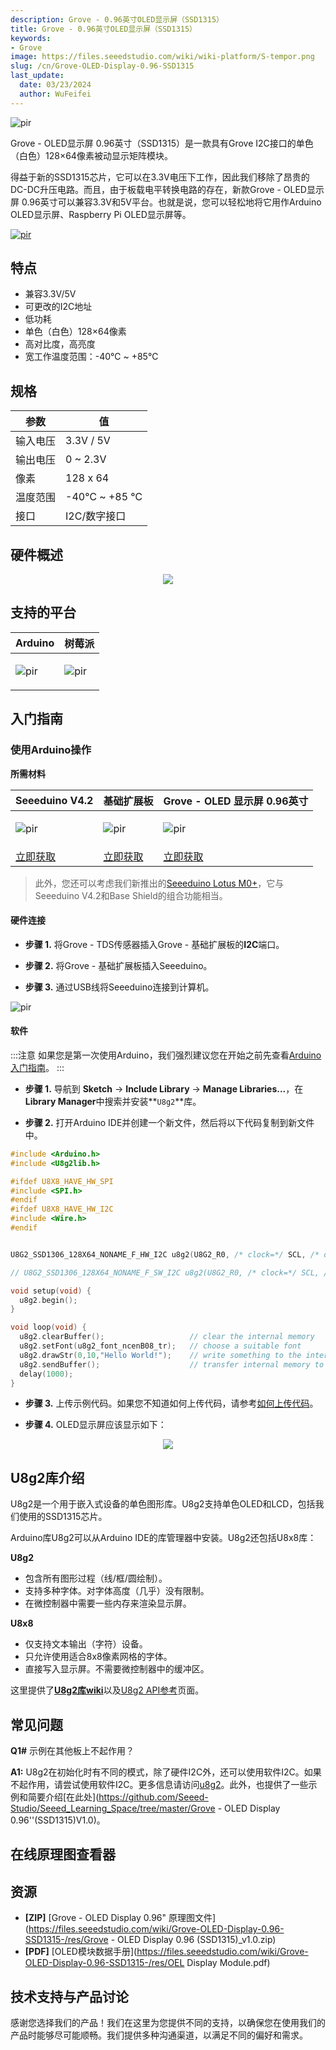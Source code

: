 ```yaml
---
description: Grove - 0.96英寸OLED显示屏（SSD1315）
title: Grove - 0.96英寸OLED显示屏（SSD1315）
keywords:
- Grove
image: https://files.seeedstudio.com/wiki/wiki-platform/S-tempor.png
slug: /cn/Grove-OLED-Display-0.96-SSD1315
last_update:
  date: 03/23/2024
  author: WuFeifei
---
```



<!-- ![](https://files.seeedstudio.com/wiki/Grove-OLED-Display-0.96-SSD1315-/img/Grove-OLED-Displey-0.96-SSD1315-wiki.jpg) -->
  <p style={{textAlign: 'center'}}><img src="https://files.seeedstudio.com/wiki/Grove-OLED-Display-0.96-SSD1315-/img/Grove-OLED-Displey-0.96-SSD1315-wiki.jpg" alt="pir" width={600} height="auto" /></p>

Grove - OLED显示屏 0.96英寸（SSD1315）是一款具有Grove I2C接口的单色（白色）128×64像素被动显示矩阵模块。

得益于新的SSD1315芯片，它可以在3.3V电压下工作，因此我们移除了昂贵的DC-DC升压电路。而且，由于板载电平转换电路的存在，新款Grove - OLED显示屏 0.96英寸可以兼容3.3V和5V平台。也就是说，您可以轻松地将它用作Arduino OLED显示屏、Raspberry Pi OLED显示屏等。

<!-- <p style=":center"><a href="https://www.seeedstudio.com/Grove-OLED-Display-0-96-SSD1315-p-4294.html" target="_blank"><img src="https://files.seeedstudio.com/wiki/Seeed-WiKi/docs/images/300px-Get_One_Now_Banner-ragular.png" /></a></p> -->
[<p><img src="https://files.seeedstudio.com/wiki/common/Get_One_Now_Banner.png" alt="pir" width={600} height="auto" /></p>](https://www.seeedstudio.com/Grove-OLED-Display-0-96-SSD1315-p-4294.html)
## 特点

- 兼容3.3V/5V
- 可更改的I2C地址
- 低功耗
- 单色（白色）128×64像素
- 高对比度，高亮度
- 宽工作温度范围：-40℃ ~ +85℃

## 规格

| 参数     | 值           |
|---|---|
|输入电压|3.3V / 5V|
|输出电压| 0 ~ 2.3V |
|像素|128 x 64|
|温度范围|-40℃ ~ +85 ℃|
|接口|I2C/数字接口|

## 硬件概述

<div align="center">
  <figure>
    <p style={{}}><a href="https://files.seeedstudio.com/wiki/Grove-OLED-Display-0.96-SSD1315-/img/Grove-OLED-Displey-0.96-SSD1315-pin.jpgg" target="_blank"><img src="https://files.seeedstudio.com/wiki/Grove-OLED-Display-0.96-SSD1315-/img/Grove-OLED-Displey-0.96-SSD1315-pin.jpg" /></a></p>
  </figure>
</div>



## 支持的平台

<!-- | Arduino                                                                                             | Raspberry Pi                                                                                             |                                                                                                 |                                                                                                          |                                                                                                    |
|-----------------------------------------------------------------------------------------------------|----------------------------------------------------------------------------------------------------------|-------------------------------------------------------------------------------------------------|---------------------------------------------------------------------------------------------------|----------------------------------------------------------------------------------------------------|
| ![](https://files.seeedstudio.com/wiki/wiki_english/docs/images/arduino_logo.jpg) | ![](https://files.seeedstudio.com/wiki/wiki_english/docs/images/raspberry_pi_logo_n.jpg) | ![](https://files.seeedstudio.com/wiki/wiki_english/docs/images/bbg_logo_n.jpg) | ![](https://files.seeedstudio.com/wiki/wiki_english/docs/images/wio_logo_n.jpg) | ![](https://files.seeedstudio.com/wiki/wiki_english/docs/images/linkit_logo_n.jpg) | -->
|Arduino|树莓派|
|---|---|
|<p><img src="https://files.seeedstudio.com/wiki/wiki_english/docs/images/arduino_logo.jpg" alt="pir" width={200} height="auto" /></p>|<p><img src="https://files.seeedstudio.com/wiki/wiki_english/docs/images/raspberry_pi_logo_n.jpg" alt="pir" width={200} height="auto" /></p>|

## 入门指南

### 使用Arduino操作

**所需材料**


| Seeeduino V4.2 | 基础扩展板 | Grove - OLED 显示屏 0.96英寸 |
|--------------|-------------|-----------------|
|<p><img src="https://files.seeedstudio.com/wiki/wiki_english/docs/images/seeeduino_v4.2.jpg" alt="pir" width={600} height="auto" /></p>|<p><img src="https://files.seeedstudio.com/wiki/wiki_english/docs/images/base_shield.jpg" alt="pir" width={600} height="auto" /></p>|<p><img src="https://files.seeedstudio.com/wiki/Grove-OLED-Display-0.96-SSD1315-/img/Grove-OLED-Displey-0.96-SSD1315-thumbnail.jpg" alt="pir" width={600} height="auto" /></p>|
|[立即获取](https://www.seeedstudio.com/Seeeduino-V4.2-p-2517.html)|[立即获取](https://www.seeedstudio.com/Base-Shield-V2-p-1378.html)|[立即获取](https://www.seeedstudio.com/Grove-OLED-Display-0-96-SSD1315-p-4294.html)|

>此外，您还可以考虑我们新推出的[Seeeduino Lotus M0+](https://www.seeedstudio.com/Seeeduino-Lotus-Cortex-M0-p-2896.html)，它与Seeeduino V4.2和Base Shield的组合功能相当。

#### 硬件连接

- **步骤 1.** 将Grove - TDS传感器插入Grove - 基础扩展板的**I2C**端口。

- **步骤 2.** 将Grove - 基础扩展板插入Seeeduino。
- **步骤 3.** 通过USB线将Seeeduino连接到计算机。

<!-- ![](https://files.seeedstudio.com/wiki/Grove-OLED-Display-0.96-SSD1315-/img/connection.png) -->
  <p style={{textAlign: 'center'}}><img src="https://files.seeedstudio.com/wiki/Grove-OLED-Display-0.96-SSD1315-/img/connection.png" alt="pir" width={600} height="auto" /></p>

#### 软件

:::注意
        如果您是第一次使用Arduino，我们强烈建议您在开始之前先查看[Arduino入门指南](https://wiki.seeedstudio.com/Getting_Started_with_Arduino/)。
:::

- **步骤 1.** 导航到 **Sketch** -> **Include Library** -> **Manage Libraries...**，在**Library Manager**中搜索并安装**`U8g2`**库。

- **步骤 2.** 打开Arduino IDE并创建一个新文件，然后将以下代码复制到新文件中。

```cpp
#include <Arduino.h>
#include <U8g2lib.h>

#ifdef U8X8_HAVE_HW_SPI
#include <SPI.h>
#endif
#ifdef U8X8_HAVE_HW_I2C
#include <Wire.h>
#endif


U8G2_SSD1306_128X64_NONAME_F_HW_I2C u8g2(U8G2_R0, /* clock=*/ SCL, /* data=*/ SDA, /* reset=*/ U8X8_PIN_NONE);  // High speed I2C

// U8G2_SSD1306_128X64_NONAME_F_SW_I2C u8g2(U8G2_R0, /* clock=*/ SCL, /* data=*/ SDA, /* reset=*/ U8X8_PIN_NONE);    //Low spped I2C

void setup(void) {
  u8g2.begin();
}

void loop(void) {
  u8g2.clearBuffer();					// clear the internal memory
  u8g2.setFont(u8g2_font_ncenB08_tr);	// choose a suitable font
  u8g2.drawStr(0,10,"Hello World!");	// write something to the internal memory
  u8g2.sendBuffer();					// transfer internal memory to the display
  delay(1000);  
}
```

- **步骤 3.** 上传示例代码。如果您不知道如何上传代码，请参考[如何上传代码](https://wiki.seeedstudio.com/Upload_Code/)。

- **步骤 4.** OLED显示屏应该显示如下：

<div align="center"><img src="https://files.seeedstudio.com/wiki/Grove-OLED-Display-0.96-SSD1315-/img/result.png" /></div>

## U8g2库介绍

U8g2是一个用于嵌入式设备的单色图形库。U8g2支持单色OLED和LCD，包括我们使用的SSD1315芯片。

Arduino库U8g2可以从Arduino IDE的库管理器中安装。U8g2还包括U8x8库：

**U8g2**

- 包含所有图形过程（线/框/圆绘制）。
- 支持多种字体。对字体高度（几乎）没有限制。
- 在微控制器中需要一些内存来渲染显示屏。

**U8x8**

- 仅支持文本输出（字符）设备。
- 只允许使用适合8x8像素网格的字体。
- 直接写入显示屏。不需要微控制器中的缓冲区。

这里提供了[**U8g2库wiki**](https://github.com/olikraus/u8g2/wiki)以及[U8g2 API参考](https://github.com/olikraus/u8g2/wiki/u8g2reference)页面。

## 常见问题

**Q1#** 示例在其他板上不起作用？

**A1:** U8g2在初始化时有不同的模式，除了硬件I2C外，还可以使用软件I2C。如果不起作用，请尝试使用软件I2C。更多信息请访问[u8g2](https://github.com/olikraus/U8g2_Arduino)。此外，也提供了一些示例和简要介绍[在此处](https://github.com/Seeed-Studio/Seeed_Learning_Space/tree/master/Grove - OLED Display 0.96''(SSD1315)V1.0)。

## 在线原理图查看器


<div className="altium-ecad-viewer" data-project-src="https://files.seeedstudio.com/wiki/Grove-OLED-Display-0.96-SSD1315-/res/Grove%20-%20OLED%20Display%200.96%20(SSD1315)_v1.0.zip" style={{borderRadius: '0px 0px 4px 4px', height: 500, borderStyle: 'solid', borderWidth: 1, borderColor: 'rgb(241, 241, 241)', overflow: 'hidden', maxWidth: 1280, maxHeight: 700, boxSizing: 'border-box'}}>
</div>


## 资源

- **[ZIP]** [Grove - OLED Display 0.96" 原理图文件](https://files.seeedstudio.com/wiki/Grove-OLED-Display-0.96-SSD1315-/res/Grove - OLED Display 0.96 (SSD1315)_v1.0.zip)
- **[PDF]** [OLED模块数据手册](https://files.seeedstudio.com/wiki/Grove-OLED-Display-0.96-SSD1315-/res/OEL Display Module.pdf)

## 技术支持与产品讨论

感谢您选择我们的产品！我们在这里为您提供不同的支持，以确保您在使用我们的产品时能够尽可能顺畅。我们提供多种沟通渠道，以满足不同的偏好和需求。

<div class="button_tech_support_container">
<a href="https://forum.seeedstudio.com/" class="button_forum"></a> 
<a href="https://www.seeedstudio.com/contacts" class="button_email"></a>
</div>

<div class="button_tech_support_container">
<a href="https://discord.gg/eWkprNDMU7" class="button_discord"></a> 
<a href="https://github.com/Seeed-Studio/wiki-documents/discussions/69" class="button_discussion"></a>
</div>